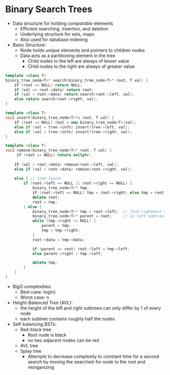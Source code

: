# Binary Search Trees

- Data structure for holding *comparable* elements
    - Efficient searching, insertion, and deletion
    - Underlying structure for sets, maps
    - Also used for database indexing
- Basic Structure:
    - Node holds *unique* elements and pointers to children nodes
    - Data acts as a partitioning element in the tree
        - Child nodes to the left are always of lesser value
        - Child nodes to the right are always of greater value

```c++
template <class T>
binary_tree_node<T>* search(binary_tree_node<T>* root, T val) {
	if (root == NULL) return NULL;
	if (val == root->data) return root;
	if (val < root->data) return search(root->left, val); 
    else return search(root->right, val);
}

template <class T>
void insert(binary_tree_node<T>*& root, T val) {
	if (root == NULL) root = new binary_tree_node<T>(val); 
    else if (val < tree->info) insert(tree->left, val); 
    else if (val > tree->info) insert(tree->right, val);
}

template <class T>
void remove(binary_tree_node<T>* root, T val) {
     if (root == NULL) return nullptr;
    
    if (val < root->data) remove(root->left, val);
	else if (val > root->data) remove(root->right, val);
    
    else { // item found!
		if (root->left == NULL || root->right == NULL) {
			binary_tree_node<T>* tmp;
			if (root->left == NULL) tmp = root->right; else tmp = root->left;
			delete root;
			root = tmp;
		} else {
            binary_tree_node<T>* tmp = root->left; 	// find rightmost node
            binary_tree_node<T>* parent = root; 	// in left subtree 
            while (tmp->right != NULL) {
                parent = tmp;
                tmp = tmp->right;
            }
            root->data = tmp->data;

            if (parent == root) root->left = tmp->left;
            else parent->right = tmp->left;

            delete tmp;
        }
    }
}
```

- BigO complexities: 
    - Best case: log(n)
    - Worst case: n
- Height-Balanced Tree (AVL):
    - the height of the left and right subtrees can only differ by 1 of every node
    - each subtree contains roughly half the nodes
- Self-balancing BSTs:
    - Red-black tree
        - Root node is black
        - no two adjacent nodes can be red
    - AVL tree
    - Splay tree
        - Attempts to decrease complexity to constant time for a second search by moving the searched-for node to the root and reorganizing

